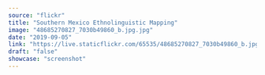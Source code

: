 ```yaml
---
source: "flickr"
title: "Southern Mexico Ethnolinguistic Mapping"
image: "48685270827_7030b49860_b.jpg.jpg"
date: "2019-09-05"
link: "https://live.staticflickr.com/65535/48685270827_7030b49860_b.jpg"
draft: "false"
showcase: "screenshot"
---
```

